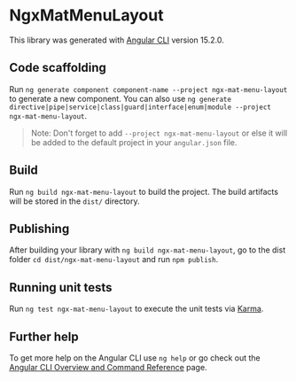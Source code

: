 # NgxMatMenuLayout

This library was generated with [Angular CLI](https://github.com/angular/angular-cli) version 15.2.0.

## Code scaffolding

Run `ng generate component component-name --project ngx-mat-menu-layout` to generate a new component. You can also use `ng generate directive|pipe|service|class|guard|interface|enum|module --project ngx-mat-menu-layout`.
> Note: Don't forget to add `--project ngx-mat-menu-layout` or else it will be added to the default project in your `angular.json` file. 

## Build

Run `ng build ngx-mat-menu-layout` to build the project. The build artifacts will be stored in the `dist/` directory.

## Publishing

After building your library with `ng build ngx-mat-menu-layout`, go to the dist folder `cd dist/ngx-mat-menu-layout` and run `npm publish`.

## Running unit tests

Run `ng test ngx-mat-menu-layout` to execute the unit tests via [Karma](https://karma-runner.github.io).

## Further help

To get more help on the Angular CLI use `ng help` or go check out the [Angular CLI Overview and Command Reference](https://angular.io/cli) page.
